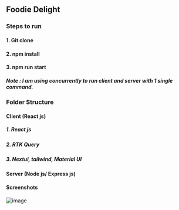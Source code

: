## Foodie Delight

### Steps to run
#### 1. Git clone 
#### 2. npm install
#### 3. npm run start 

##### Note : I am using  concurrently to run client and server with 1 single command.

### Folder Structure

#### Client (React js)
##### 1. React js
##### 2. RTK Query
##### 3. Nextui, tailwind, Material UI

#### Server (Node js/ Express js)

#### Screenshots
![image](https://github.com/rajuldixit/FoodieDelight/assets/17043105/08a81ff9-df41-4320-b9d6-18c3b07a8405)

